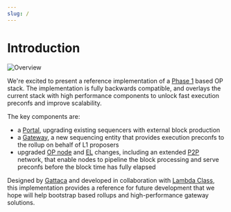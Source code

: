 ```yaml
---
slug: /
---
```


# Introduction

![Overview](/img/overview.png)

We're excited to present a reference implementation of a [Phase 1](/overview#1-initial-deployment) based OP stack. The implementation is fully backwards compatible, and overlays the current stack with high performance components to unlock fast execution preconfs and improve scalability.

The key components are:
- a [Portal](/architecture/portal), upgrading existing sequencers with external block production
- a [Gateway](/architecture/gateway), a new sequencing entity that provides execution preconfs to the rollup on behalf of L1 proposers
- upgraded [OP node](/architecture/consensus) and [EL](/architecture/execution) changes, including an extended [P2P](/architecture/p2p) network, that enable nodes to pipeline the block processing and serve preconfs before the block time has fully elapsed


Designed by [Gattaca](https://gattaca.com/) and developed in collaboration with [Lambda Class](https://lambdaclass.com/), this implementation provides a reference for future development that we hope will help bootstrap based rollups and high-performance gateway solutions.

